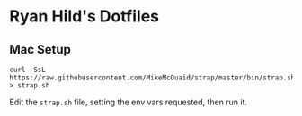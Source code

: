 # Ryan Hild's Dotfiles

## Mac Setup

```
curl -SsL https://raw.githubusercontent.com/MikeMcQuaid/strap/master/bin/strap.sh > strap.sh
```

Edit the `strap.sh` file, setting the env vars requested, then run it.
